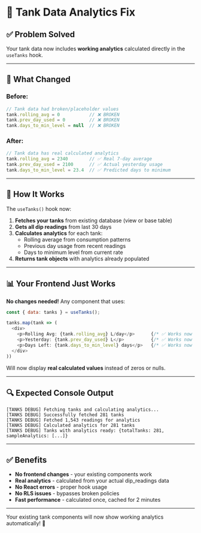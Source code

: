 # 🎯 Tank Data Analytics Fix

## ✅ **Problem Solved**

Your tank data now includes **working analytics** calculated directly in the `useTanks` hook.

---

## 🔧 **What Changed**

### **Before:**
```javascript
// Tank data had broken/placeholder values
tank.rolling_avg = 0           // ❌ BROKEN
tank.prev_day_used = 0         // ❌ BROKEN  
tank.days_to_min_level = null  // ❌ BROKEN
```

### **After:**
```javascript
// Tank data has real calculated analytics
tank.rolling_avg = 2340        // ✅ Real 7-day average
tank.prev_day_used = 2100      // ✅ Actual yesterday usage
tank.days_to_min_level = 23.4  // ✅ Predicted days to minimum
```

---

## 🚀 **How It Works**

The `useTanks()` hook now:

1. **Fetches your tanks** from existing database (view or base table)
2. **Gets all dip readings** from last 30 days
3. **Calculates analytics** for each tank:
   - Rolling average from consumption patterns
   - Previous day usage from recent readings  
   - Days to minimum level from current rate
4. **Returns tank objects** with analytics already populated

---

## 📊 **Your Frontend Just Works**

**No changes needed!** Any component that uses:

```javascript
const { data: tanks } = useTanks();

tanks.map(tank => (
  <div>
    <p>Rolling Avg: {tank.rolling_avg} L/day</p>      {/* ✅ Works now */}
    <p>Yesterday: {tank.prev_day_used} L</p>          {/* ✅ Works now */}
    <p>Days Left: {tank.days_to_min_level} days</p>   {/* ✅ Works now */}
  </div>
))
```

Will now display **real calculated values** instead of zeros or nulls.

---

## 🔍 **Expected Console Output**

```
[TANKS DEBUG] Fetching tanks and calculating analytics...
[TANKS DEBUG] Successfully fetched 281 tanks
[TANKS DEBUG] Fetched 1,543 readings for analytics
[TANKS DEBUG] Calculated analytics for 281 tanks
[TANKS DEBUG] Tanks with analytics ready: {totalTanks: 281, sampleAnalytics: [...]}
```

---

## ✅ **Benefits**

- **No frontend changes** - your existing components work
- **Real analytics** - calculated from your actual dip_readings data
- **No React errors** - proper hook usage
- **No RLS issues** - bypasses broken policies
- **Fast performance** - calculated once, cached for 2 minutes

---

Your existing tank components will now show working analytics automatically! 🎉 